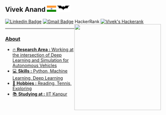 
## Vivek Anand <img src="https://github.com/hampusborgos/country-flags/blob/main/png250px/in.png" height=20px /><img src="https://github.com/voodooed/voodooed/blob/master/a.jpg" height=25px />
[![Linkedin Badge](https://img.shields.io/badge/-VivekAnand-blue?style=flat-square&logo=Linkedin&logoColor=white&link=https://www.linkedin.com/in/voodooedd/)](https://www.linkedin.com/in/voodooedd//) [![Gmail Badge](https://img.shields.io/badge/-viveka21@iitk.ac.in-c14438?style=flat-square&logo=Gmail&logoColor=white&link=mailto:vivanand13@gmail.com)](mailto:vivanand13@gmail.com) HackerRank
<a href="https://www.hackerrank.com/voodooed">
  <img alt="Vivek's Hackerank" width="22px" src="https://cdn.jsdelivr.net/npm/simple-icons@v3/icons/hackerrank.svg" />
<img align="right" src="https://media.giphy.com/media/du3J3cXyzhj75IOgvA/giphy.gif" width=280px height=280px/>

---------------------------------------------------------------------------------------------------------------------------------------------------------------------------------
### About
-  :fire: **Research Area :** Working at the intersection of Deep Learning and Simulation for Autonomous Vehicles
-  :computer: **Skills :** Python, Machine Learning, Deep Learning 
-  :tennis: **Hobbies :** Reading, Tennis, Exploring
-  :books: **Studying at :** IIT Kanpur
